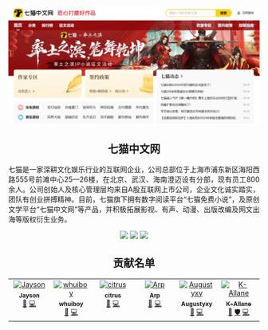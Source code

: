 <p align="center">
 <img width="700px" src="./repoStaticFiles/‌‌‌cover.png" align="center" alt="GitHub Readme Stats" />
 <h2 align="center">七猫中文网</h2>
 <p align="justify">七猫是一家深耕文化娱乐行业的互联网企业，公司总部位于上海市浦东新区海阳西路555号前滩中心25—26楼，在北京、武汉、海南澄迈设有分部，现有员工800余人。公司创始人及核心管理层均来自A股互联网上市公司，企业文化诚实踏实，团队有创业拼搏精神。目前，七猫旗下拥有数字阅读平台“七猫免费小说”，及原创文学平台“七猫中文网”等产品，并积极拓展影视、有声、动漫、出版改编及网文出海等版权衍生业务。</p>
 <p align="center">
	<img  src="https://img.shields.io/github/license/Team3Test/7Cat?style=flat-square" />
    <img  src="https://img.shields.io/github/last-commit/Team3Test/7Cat?style=flat-square" />
    <img  src="https://img.shields.io/github/stars/Team3Test/7Cat?style=flat-square" />
    
 </p>
</p>

<h2 align="center">贡献名单</h2>

<!-- ALL-CONTRIBUTORS-LIST:START - Do not remove or modify this section -->
<!-- prettier-ignore-start -->
<!-- markdownlint-disable -->
<table>
  <tbody>
    <tr>
      <td align="center" valign="top" width="16.66%"><a href="https://github.com/realjayson"><img src="https://avatars.githubusercontent.com/u/154860889?v=4?s=120" width="120px;" alt="Jayson"/><br /><sub><b>Jayson</b></sub></a><br /><a href="https://github.com/Team3Test/7Cat/commits?author=realjayson" title="Documentation">📖</a> <a href="https://github.com/Team3Test/7Cat/commits?author=realjayson" title="Code">💻</a></td>
      <td align="center" valign="top" width="16.66%"><a href="https://github.com/whuiboy"><img src="https://avatars.githubusercontent.com/u/165365232?v=4?s=120" width="120px;" alt="whuiboy"/><br /><sub><b>whuiboy</b></sub></a><br /><a href="https://github.com/Team3Test/7Cat/issues?q=author%3Awhuiboy" title="Bug reports">🐛</a> <a href="https://github.com/Team3Test/7Cat/commits?author=whuiboy" title="Code">💻</a></td>
      <td align="center" valign="top" width="16.66%"><a href="https://github.com/citrus73"><img src="https://avatars.githubusercontent.com/u/165360466?v=4?s=120" width="120px;" alt="citrus"/><br /><sub><b>citrus</b></sub></a><br /><a href="#question-citrus73" title="Answering Questions">💬</a> <a href="https://github.com/Team3Test/7Cat/commits?author=citrus73" title="Code">💻</a></td>
      <td align="center" valign="top" width="16.66%"><a href="https://github.com/Arpwang"><img src="https://avatars.githubusercontent.com/u/165374219?v=4?s=120" width="120px;" alt="Arp"/><br /><sub><b>Arp</b></sub></a><br /><a href="#design-Arpwang" title="Design">🎨</a> <a href="https://github.com/Team3Test/7Cat/commits?author=Arpwang" title="Code">💻</a></td>
      <td align="center" valign="top" width="16.66%"><a href="https://github.com/Augustyxy"><img src="https://avatars.githubusercontent.com/u/165367686?v=4?s=120" width="120px;" alt="Augustyxy"/><br /><sub><b>Augustyxy</b></sub></a><br /><a href="#maintenance-Augustyxy" title="Maintenance">🚧</a> <a href="https://github.com/Team3Test/7Cat/commits?author=Augustyxy" title="Code">💻</a></td>
      <td align="center" valign="top" width="16.66%"><a href="https://github.com/K-Allane"><img src="https://avatars.githubusercontent.com/u/165649727?v=4?s=120" width="120px;" alt="K-Allane"/><br /><sub><b>K-Allane</b></sub></a><br /><a href="#maintenance-K-Allane" title="Maintenance">🚧</a> <a href="#security-K-Allane" title="Security">🛡️</a> <a href="https://github.com/Team3Test/7Cat/commits?author=K-Allane" title="Code">💻</a></td>
    </tr>
  </tbody>
</table>

<!-- markdownlint-restore -->
<!-- prettier-ignore-end -->

<!-- ALL-CONTRIBUTORS-LIST:END -->
